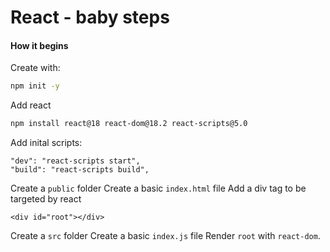# React - baby steps


#### How it begins

Create with:

```bash
npm init -y
```

Add react

```bash
npm install react@18 react-dom@18.2 react-scripts@5.0
```

Add inital scripts:

```
"dev": "react-scripts start",
"build": "react-scripts build",
```

Create a `public` folder
Create a basic `index.html` file
Add a div tag to be targeted by react

```
<div id="root"></div>
```

Create a `src` folder
Create a basic `index.js` file
Render `root` with `react-dom`.
